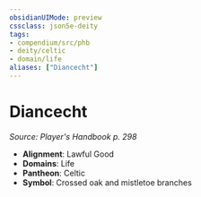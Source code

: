 ```yaml
---
obsidianUIMode: preview
cssclass: json5e-deity
tags:
- compendium/src/phb
- deity/celtic
- domain/life
aliases: ["Diancecht"]
---
```

# Diancecht
*Source: Player's Handbook p. 298* 

- **Alignment**: Lawful Good
- **Domains**: Life
- **Pantheon**: Celtic
- **Symbol**: Crossed oak and mistletoe branches